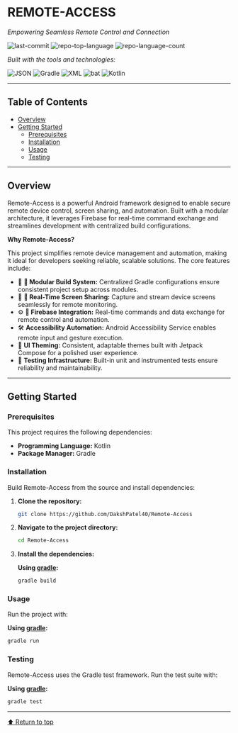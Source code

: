 # REMOTE-ACCESS

*Empowering Seamless Remote Control and Connection*

![last-commit](https://img.shields.io/github/last-commit/DakshPatel40/Remote-Access?style=flat&logo=git&logoColor=white&color=0080ff)
![repo-top-language](https://img.shields.io/github/languages/top/DakshPatel40/Remote-Access?style=flat&color=0080ff)
![repo-language-count](https://img.shields.io/github/languages/count/DakshPatel40/Remote-Access?style=flat&color=0080ff)

*Built with the tools and technologies:*

![JSON](https://img.shields.io/badge/JSON-000000.svg?style=flat&logo=JSON&logoColor=white)
![Gradle](https://img.shields.io/badge/Gradle-02303A.svg?style=flat&logo=Gradle&logoColor=white)
![XML](https://img.shields.io/badge/XML-005FAD.svg?style=flat&logo=XML&logoColor=white)
![bat](https://img.shields.io/badge/bat-31369E.svg?style=flat&logo=bat&logoColor=white)
![Kotlin](https://img.shields.io/badge/Kotlin-7F52FF.svg?style=flat&logo=Kotlin&logoColor=white)

---

## Table of Contents

- [Overview](#overview)
- [Getting Started](#getting-started)
  - [Prerequisites](#prerequisites)
  - [Installation](#installation)
  - [Usage](#usage)
  - [Testing](#testing)

---

## Overview

Remote-Access is a powerful Android framework designed to enable secure remote device control, screen sharing, and automation. Built with a modular architecture, it leverages Firebase for real-time command exchange and streamlines development with centralized build configurations.

**Why Remote-Access?**

This project simplifies remote device management and automation, making it ideal for developers seeking reliable, scalable solutions. The core features include:

- 🧩 **🔧 Modular Build System:** Centralized Gradle configurations ensure consistent project setup across modules.
- 🚀 **📱 Real-Time Screen Sharing:** Capture and stream device screens seamlessly for remote monitoring.
- ⚙️ **🔗 Firebase Integration:** Real-time commands and data exchange for remote control and automation.
- 🛠️ **Accessibility Automation:** Android Accessibility Service enables remote input and gesture execution.
- 🎨 **UI Theming:** Consistent, adaptable themes built with Jetpack Compose for a polished user experience.
- 🧪 **Testing Infrastructure:** Built-in unit and instrumented tests ensure reliability and maintainability.

---

## Getting Started

### Prerequisites

This project requires the following dependencies:

- **Programming Language:** Kotlin
- **Package Manager:** Gradle

### Installation

Build Remote-Access from the source and install dependencies:

1. **Clone the repository:**
   ```sh
   git clone https://github.com/DakshPatel40/Remote-Access
   ```

2. **Navigate to the project directory:**
   ```sh
   cd Remote-Access
   ```

3. **Install the dependencies:**

   **Using [gradle](https://gradle.org/):**
   ```sh
   gradle build
   ```

### Usage

Run the project with:

**Using [gradle](https://gradle.org/):**
```sh
gradle run
```

### Testing

Remote-Access uses the Gradle test framework. Run the test suite with:

**Using [gradle](https://gradle.org/):**
```sh
gradle test
```

---

[⬆ Return to top](#remote-access)
